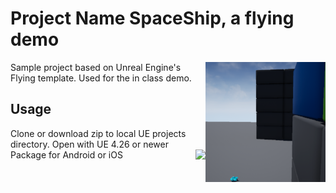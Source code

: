 # Project Name SpaceShip, a flying demo
<img src="Saved/AutoScreenshot.png" align="right" />

Sample project based on Unreal Engine's Flying template. Used for the in class demo.

## Usage

Clone or download zip to local UE projects directory.
Open with UE 4.26 or newer
Package for Android or iOS
<img src="Assets4Reference/flyingscreen-min.png" align="right" />
